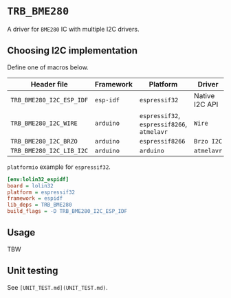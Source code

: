 # `TRB_BME280`

A driver for `BME280` IC with multiple I2C drivers.

## Choosing I2C implementation

Define one of macros below.

| Header file | Framework | Platform | Driver |
|-------------|-----------|----------|--------|
| `TRB_BME280_I2C_ESP_IDF` | `esp-idf` | `espressif32` | Native I2C API |
| `TRB_BME280_I2C_WIRE` | `arduino` | `espressif32`, `espressif8266`, `atmelavr` | `Wire` |
| `TRB_BME280_I2C_BRZO` | `arduino` | `espressif8266` | `Brzo I2C` |
| `TRB_BME280_I2C_LIB_I2C` | `arduino` | `arduino` | `atmelavr` | `I2C-Master-Library` |

`platformio` example for `espressif32`.

```ini
[env:lolin32_espidf]
board = lolin32
platform = espressif32
framework = espidf
lib_deps = TRB_BME280
build_flags = -D TRB_BME280_I2C_ESP_IDF
```

## Usage

TBW

## Unit testing

See `[UNIT_TEST.md](UNIT_TEST.md)`.
